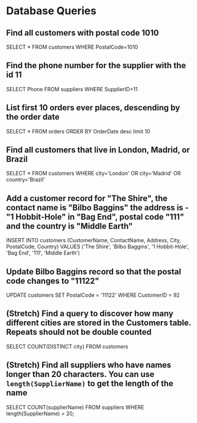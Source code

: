 # Database Queries

## Find all customers with postal code 1010
  SELECT * FROM customers
  WHERE PostalCode=1010

## Find the phone number for the supplier with the id 11
  SELECT Phone FROM suppliers
  WHERE SupplierID=11

## List first 10 orders ever places, descending by the order date
  SELECT * FROM orders
  ORDER BY OrderDate desc
  limit 10

## Find all customers that live in London, Madrid, or Brazil
  SELECT * FROM customers
  WHERE city='London' OR city='Madrid' OR country='Brazil'

## Add a customer record for "The Shire", the contact name is "Bilbo Baggins" the address is -"1 Hobbit-Hole" in "Bag End", postal code "111" and the country is "Middle Earth"
  INSERT INTO customers (CustomerName, ContactName, Address, City, PostalCode, Country)
  VALUES ('The Shire', 'Bilbo Baggins', '1 Hobbit-Hole', 'Bag End', '111', 'Middle Earth')

## Update Bilbo Baggins record so that the postal code changes to "11122"
  UPDATE customers
  SET PostalCode = '11122'
  WHERE CustomerID = 92

## (Stretch) Find a query to discover how many different cities are stored in the Customers table. Repeats should not be double counted
  SELECT COUNT(DISTINCT city)
  FROM customers

## (Stretch) Find all suppliers who have names longer than 20 characters. You can use `length(SupplierName)` to get the length of the name
  SELECT COUNT(supplierName)
  FROM suppliers
  WHERE length(SupplierName) > 20;
